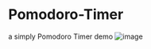 # Pomodoro-Timer
a simply Pomodoro Timer demo
![image](https://github.com/user-attachments/assets/23592154-1ffe-4494-8368-cc10c4592271)
